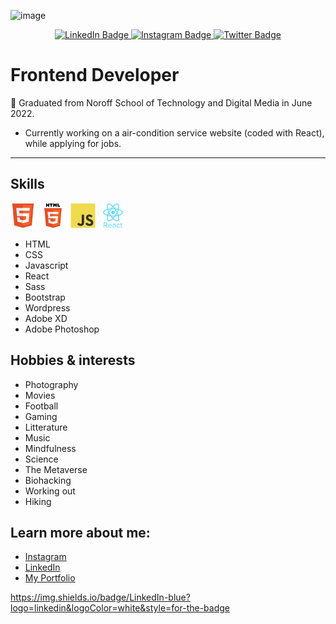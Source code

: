 
![image](https://res.cloudinary.com/dhd2paq70/image/upload/v1654779559/github-bg_umhjnd.jpg)

<div id="header" align="center">
  <div id="badges">
   <a href="https://www.linkedin.com/in/tommy-j-16b56678/">
     <img src="https://img.shields.io/badge/LinkedIn-blue?style=for-the-badge&logo=linkedin&logoColor=white" alt="LinkedIn Badge"/>
    </a>
    <a href="https://www.instagram.com/7oiden/">
      <img src="https://img.shields.io/badge/Instagram-black?style=for-the-badge&logo=instagram&logoColor=white" alt="Instagram Badge"/>
    </a>
    <a href="https://twitter.com/7oiden">
      <img src="https://img.shields.io/badge/Twitter-blue?style=for-the-badge&logo=twitter&logoColor=white" alt="Twitter Badge"/>
    </a>
  </div>
</div>

# Frontend Developer 

🏫 Graduated from Noroff School of Technology and Digital Media in June 2022.

- Currently working on a air-condition service website (coded with React), while applying for jobs.

<hr/>

## Skills
<img src="https://github.com/devicons/devicon/blob/master/icons/html5/html5-original.svg" title="HTML" alt="HTML" width="40" height="40"/>&nbsp;
<img src="https://github.com/devicons/devicon/blob/master/icons/html5/html5-original-wordmark.svg" title="HTML" alt="HTML" width="40" height="40"/>&nbsp;
<img src="https://github.com/devicons/devicon/blob/master/icons/javascript/javascript-original.svg" title="Javascript" alt="Javascript" width="40" height="40"/>&nbsp;
<img src="https://github.com/devicons/devicon/blob/master/icons/react/react-original-wordmark.svg" title="React" alt="React" width="40" height="40"/>&nbsp;

- HTML
- CSS
- Javascript
- React
- Sass
- Bootstrap
- Wordpress
- Adobe XD
- Adobe Photoshop

## Hobbies & interests
- Photography
- Movies
- Football
- Gaming
- Litterature
- Music
- Mindfulness
- Science
- The Metaverse
- Biohacking
- Working out
- Hiking
 
## Learn more about me:
- [Instagram](https://www.instagram.com/7oiden/)
- [LinkedIn](https://www.linkedin.com/in/tommy-j-16b56678/)
- [My Portfolio](https://tommy-johnsen-portfolio.netlify.app/)

https://img.shields.io/badge/LinkedIn-blue?logo=linkedin&logoColor=white&style=for-the-badge



<!--
**7oiden/7oiden** is a ✨ _special_ ✨ repository because its `README.md` (this file) appears on your GitHub profile.

# Hello world!👋

Here are some ideas to get you started:

- 🔭 I’m currently a student at Noroff
- 🌱 I’m currently learning ...
- 👯 I’m looking to collaborate on ...
- 🤔 I’m looking for help with ...
- 💬 Ask me about ...
- 📫 How to reach me: ...
- ⚡ Fun fact: ...
-->

